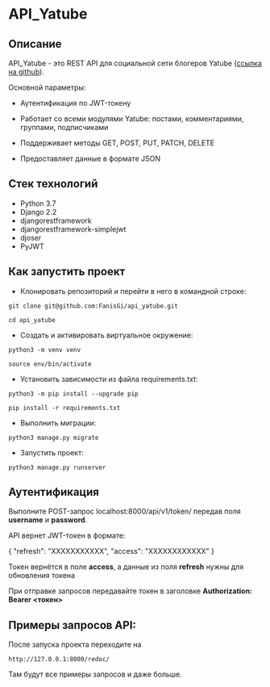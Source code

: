 # API_Yatube

## Описание

API_Yatube - это REST API для cоциальной сети блогеров Yatube ([ссылка на github](https://github.com/FanisGi/yatube)).

Основной параметры:

- Аутентификация по JWT-токену

- Работает со всеми модулями Yatube: постами, комментариями, группами, подписчиками

- Поддерживает методы GET, POST, PUT, PATCH, DELETE

- Предоставляет данные в формате JSON

## Стек технологий

- Python 3.7
- Django 2.2
- djangorestframework
- djangorestframework-simplejwt
- djoser
- PyJWT

## Как запустить проект

- Клонировать репозиторий и перейти в него в командной строке:

`git clone git@github.com:FanisGi/api_yatube.git`

`cd api_yatube`

- Cоздать и активировать виртуальное окружение:

`python3 -m venv venv`

`source env/bin/activate`

- Установить зависимости из файла requirements.txt:

`python3 -m pip install --upgrade pip`

`pip install -r requirements.txt`

- Выполнить миграции:

`python3 manage.py migrate`

- Запустить проект:

`python3 manage.py runserver`

## Аутентификация

Выполните POST-запрос localhost:8000/api/v1/token/ передав поля **username** и **password**.

API вернет JWT-токен в формате:

{
    "refresh": "ХХХХХХХХХХХ",
    "access": "ХХХХХХХХХХХХ"
}

Токен вернётся в поле **access**, а данные из поля **refresh** нужны для обновления токена

При отправке запроcов передавайте токен в заголовке **Authorization: Bearer <токен>**

## Примеры запросов API:

После запуска проекта переходите на 

```
http://127.0.0.1:8000/redoc/
```

Там будут все примеры запросов и даже больше.
